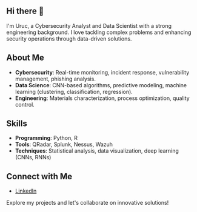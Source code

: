 ## Hi there 👋
I'm Uruc, a Cybersecurity Analyst and Data Scientist with a strong engineering background. I love tackling complex problems and enhancing security operations through data-driven solutions.

## About Me
- **Cybersecurity**: Real-time monitoring, incident response, vulnerability management, phishing analysis.
- **Data Science**: CNN-based algorithms, predictive modeling, machine learning (clustering, classification, regression).
- **Engineering**: Materials characterization, process optimization, quality control.

## Skills
- **Programming**: Python, R
- **Tools**: QRadar, Splunk, Nessus, Wazuh
- **Techniques**: Statistical analysis, data visualization, deep learning (CNNs, RNNs)

## Connect with Me
- [LinkedIn](https://www.linkedin.com/in/uruc/)

Explore my projects and let's collaborate on innovative solutions!
